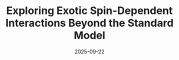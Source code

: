 ---
title: "Exploring Exotic Spin-Dependent Interactions Beyond the Standard Model"
collection: talks
type: "Talk"
permalink: /talks/spin2025
excerpt: |
    New interactions mediated by novel particles propose solutions to several important questions in modern physics.
    Axions serve as examples of such particles; they are lightweight and interact weakly with ordinary matter.
    This category of particles, including those similar to axions—termed Axion-Like Particles (ALPs)—emerges from diverse theoretical frameworks, including the Peccei-Quinn mechanism addressing the strong CP problem, string theory, and spontaneous supersymmetry breaking.
    Given their light mass and weak coupling, ALPs are also possible candidates for cold dark matter.
    Introducing these new interactions mediated by novel particles not only tackles several challenges in modern physics but also raises a crucial question: Are there undiscovered interactions beyond the Standard Model?
    Many of the interactions predicted by these theories are spin-dependent, which is the primary focus of this review.
    In this review, we initially outline the theoretical foundations for investigating exotic spin-dependent interactions, highlighting their importance in various models that go beyond the Standard Model.
    We examine the potential roles of new lightweight particles in mediating these interactions, which may enhance our understanding of dark matter.
    Relevant formulas derived from theoretical models are included to support experimental investigations.
    Following this theoretical framework, we conduct a detailed review of recent experimental efforts aimed at detecting these exotic interactions.
    A systematic review of current constraints on these interactions is provided, alongside an assessment of various detection approaches.
venue: "Qingdao, SPIN2025"
date: 2025-09-22
location: "San Francisco, CA, USA"
paperurl: 'https://myerrs.github.io/files/spin2025ppt.pdf'
---